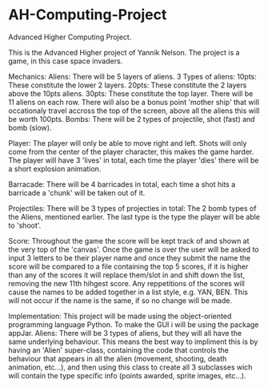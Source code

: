 # AH-Computing-Project
Advanced Higher Computing Project.

This is the Advanced Higher project of Yannik Nelson.
The project is a game, in this case space invaders.

Mechanics:
  Aliens:
    There will be 5 layers of aliens.
    3 Types of aliens:
      10pts:
        These constitute the lower 2 layers.
      20pts:
        These constitute the 2 layers above the 10pts aliens.
      30pts:
        These constitute the top layer.
    There will be 11 aliens on each row.
    There will also be a bonus point 'mother ship' that will occationaly 
    travel accross the top of the screen, above all the aliens this will be worth 100pts.
      Bombs:
        There will be 2 types of projectile, shot (fast) and bomb (slow).
				
  Player:
    The player will only be able to move right and left.
    Shots will only come from the center of the player character, this makes the game harder.
    The player will have 3 'lives' in total, each time the player 'dies' there will be a short explosion animation.
	
  Barracade:
    There will be 4 barricades in total, each time a shot hits a barricade a 'chunk' will be taken out of it.
  
  Projectiles:
    There will be 3 types of projecties in total:
		The 2 bomb types of the Aliens, mentioned earlier.
		The last type is the type the player will be able to 'shoot'.
  
  Score:
    Throughout the game the score will be kept track of and shown at the very top of the 'canvas'.
    Once the game is over the user will be asked to input 3 letters to be their player name and once they
    submit the name the score will be compared to a file containing the top 5 scores, if it is higher than any
    of the scores it will replace them/slot in and shift down the list, removing the new 11th hihgest score.
    Any reppetitions of the scores will cause the names to be added together in a list style, e.g. YAN, BEN.
    This will not occur if the name is the same, if so no change will be made.

Implementation:
  This project will be made using the object-oriented programming language Python.
  To make the GUI i will be using the package appJar.
  Aliens:
    There will be 3 types of aliens, but they will all have the same underlying behaviour.
    This means the best way to impliment this is by having an 'Alien' super-class, containing the code that 
    controls the behaviour that appears in all the alien (movement, shooting, death animation, etc...), and
    then using this class to create all 3 subclasses wich will contain the type specific info (points awarded,
    sprite images, etc...).
